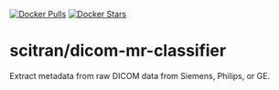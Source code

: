 [![Docker Pulls](https://img.shields.io/docker/pulls/scitran/dicom-mr-classifier.svg)](https://hub.docker.com/r/scitran/dicom-mr-classifier/)
[![Docker Stars](https://img.shields.io/docker/stars/scitran/dicom-mr-classifier.svg)](https://hub.docker.com/r/scitran/dicom-mr-classifier/)

# scitran/dicom-mr-classifier
Extract metadata from raw DICOM data from Siemens, Philips, or GE.
